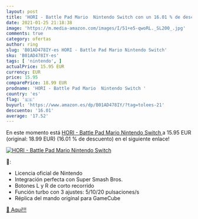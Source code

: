 ```yaml
---
layout: post
title: 'HORI - Battle Pad Mario  Nintendo Switch con un 16.01 % de descuento'
date: 2021-01-25 21:18:38
image: 'https://m.media-amazon.com/images/I/51+e5-qwoRL._SL200_.jpg'
comments: true
category: ofertas
author: ring
slug: 'B01AD478IY-es HORI - Battle Pad Mario Nintendo Switch'
sku: 'B01AD478IY-es'
tags: [ 'nintendo', ]
actualPrice: 15.95 EUR
currency: EUR
price: 15.95
comparePrice: 18.99 EUR
prodname: 'HORI - Battle Pad Mario  Nintendo Switch '
country: 'es'
flag: '🇪🇸'
buyurl: 'https://www.amazon.es/dp/B01AD478IY/?tag=tolees-21'
descuento: '16.01'
average: '17.52'
---
```


En este momento está [HORI - Battle Pad Mario  Nintendo Switch ](https://www.amazon.es/dp/B01AD478IY/?tag=tolees-21) a 15.95 EUR (original: 18.99 EUR) (16.01 %  de descuento) en el siguiente enlace!

[![HORI - Battle Pad Mario  Nintendo Switch](https://m.media-amazon.com/images/I/51+e5-qwoRL._SL200_.jpg)](https://www.amazon.es/dp/B01AD478IY/?tag=tolees-21)

🔎:

- Licencia oficial de Nintendo
- Integración perfecta con Super Smash Bros.
- Botones L y R de corto recorrido
- Función turbo con 3 ajustes: 5/10/20 pulsaciones/s
- Réplica del mando original para GameCube

[🛒 Aquí!!!](https://www.amazon.es/dp/B01AD478IY/?tag=tolees-21)
